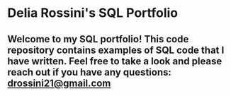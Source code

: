 # Delia Rossini's SQL Portfolio
## Welcome to my SQL portfolio! This code repository contains examples of SQL code that I have written. Feel free to take a look and please reach out if you have any questions: drossini21@gmail.com
